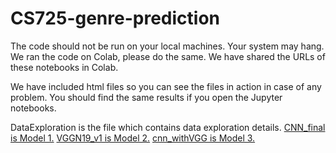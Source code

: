# CS725-genre-prediction

The code should not be run on your local machines.
Your system may hang.
We ran the code on Colab, please do the same.
We have shared the URLs of these notebooks in Colab.

We have included html files so you can see the files in action in case of any problem.
You should find the same results if you open the Jupyter notebooks.

DataExploration is the file which contains data exploration details.
[CNN_final is Model 1.](https://colab.research.google.com/drive/1T3EUFJT1RwtM6r6K_NcvF-QNS45GQk21)
[VGGN19_v1 is Model 2.](https://colab.research.google.com/drive/1yQDUpkYDKafVCxRH-PfmO6c33SA9JLAx)
[cnn_withVGG is Model 3.](https://drive.google.com/file/d/1NKKDl15DePiqmXCpy25B0a64uJWNObrA/view?usp=sharing)
